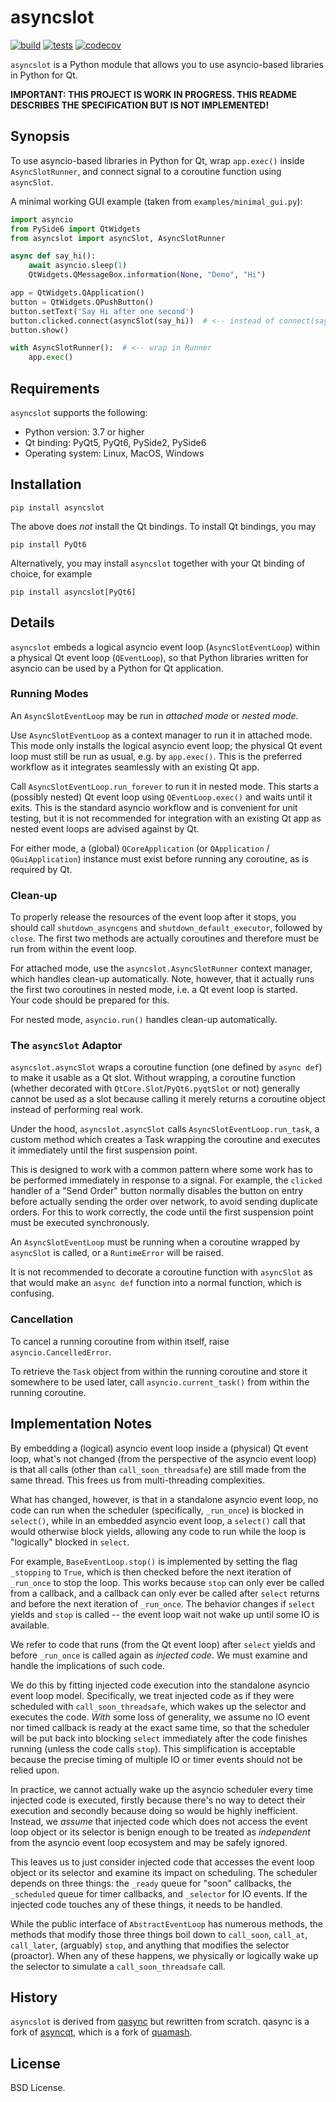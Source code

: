 # asyncslot

[![build](https://github.com/fancidev/asyncslot/actions/workflows/build.yml/badge.svg)](https://github.com/fancidev/asyncslot/actions/workflows/build.yml)
[![tests](https://github.com/fancidev/asyncslot/actions/workflows/tests.yml/badge.svg)](https://github.com/fancidev/asyncslot/actions/workflows/tests.yml)
[![codecov](https://codecov.io/gh/fancidev/asyncslot/branch/master/graph/badge.svg?token=JZ5ON6CHKA)](https://codecov.io/gh/fancidev/asyncslot)

`asyncslot` is a Python module that allows you to use asyncio-based 
libraries in Python for Qt.

**IMPORTANT: THIS PROJECT IS WORK IN PROGRESS.  THIS README DESCRIBES THE 
SPECIFICATION BUT IS NOT IMPLEMENTED!**

## Synopsis

To use asyncio-based libraries in Python for Qt, wrap `app.exec()` inside 
`AsyncSlotRunner`, and connect signal to a coroutine function using 
`asyncSlot`.

A minimal working GUI example (taken from `examples/minimal_gui.py`):

```Python
import asyncio
from PySide6 import QtWidgets
from asyncslot import asyncSlot, AsyncSlotRunner

async def say_hi():
    await asyncio.sleep(1)
    QtWidgets.QMessageBox.information(None, "Demo", "Hi")

app = QtWidgets.QApplication()
button = QtWidgets.QPushButton()
button.setText('Say Hi after one second')
button.clicked.connect(asyncSlot(say_hi))  # <-- instead of connect(say_hi)
button.show()

with AsyncSlotRunner():  # <-- wrap in Runner
    app.exec()
```

## Requirements

`asyncslot` supports the following:

- Python version: 3.7 or higher
- Qt binding: PyQt5, PyQt6, PySide2, PySide6
- Operating system: Linux, MacOS, Windows


## Installation

```commandline
pip install asyncslot
```

The above does _not_ install the Qt bindings.  To install Qt bindings, you may

```commandline
pip install PyQt6
```

Alternatively, you may install `asyncslot` together with your Qt binding of 
choice, for example

```commandline
pip install asyncslot[PyQt6]
```


## Details

`asyncslot` embeds a logical asyncio event loop (`AsyncSlotEventLoop`) 
within a physical Qt event loop (`QEventLoop`), so that Python libraries 
written for asyncio can be used by a Python for Qt application.

### Running Modes

An `AsyncSlotEventLoop` may be run in _attached mode_ or _nested mode_.

Use `AsyncSlotEventLoop` as a context manager to run it in attached mode.  
This mode only installs the logical asyncio event loop; the physical Qt 
event loop must still be run as usual, e.g. by `app.exec()`.  This is the 
preferred workflow as it integrates seamlessly with an existing Qt app.

Call `AsyncSlotEventLoop.run_forever` to run it in nested mode.  This starts 
a (possibly nested) Qt event loop using `QEventLoop.exec()` and waits until 
it exits.  This is the standard asyncio workflow and is convenient for 
unit testing, but it is not recommended for integration with an existing Qt 
app as nested event loops are advised against by Qt.

For either mode, a (global) `QCoreApplication` (or `QApplication` /
`QGuiApplication`) instance must exist before running any coroutine,
as is required by Qt.

### Clean-up

To properly release the resources of the event loop after it stops, you 
should call `shutdown_asyncgens` and `shutdown_default_executor`, followed
by `close`.  The first two methods are actually coroutines and therefore
must be run from within the event loop.

For attached mode, use the `asyncslot.AsyncSlotRunner` context manager, 
which handles clean-up automatically.  Note, however, that it actually runs 
the first two coroutines in nested mode, i.e. a Qt event loop is started.  
Your code should be prepared for this.

For nested mode, `asyncio.run()` handles clean-up automatically.


### The `asyncSlot` Adaptor

`asyncslot.asyncSlot` wraps a coroutine function (one defined by `async def`)
to make it usable as a Qt slot.  Without wrapping, a coroutine function
(whether decorated with `QtCore.Slot`/`PyQt6.pyqtSlot` or not)
generally cannot be used as a slot because calling it merely returns a 
coroutine object instead of performing real work.

Under the hood, `asyncslot.asyncSlot` calls `AsyncSlotEventLoop.run_task`,
a custom method which creates a Task wrapping the coroutine and executes
it immediately until the first suspension point.

This is designed to work with a common pattern where some work has to be
performed immediately in response to a signal.  For example, the `clicked`
handler of a "Send Order" button normally disables the button on entry
before actually sending the order over network, to avoid sending duplicate
orders.  For this to work correctly, the code until the first suspension 
point must be executed synchronously.

An `AsyncSlotEventLoop` must be running when a coroutine wrapped by 
`asyncSlot` is called, or a `RuntimeError` will be raised.

It is not recommended to decorate a coroutine function with `asyncSlot`
as that would make an `async def` function into a normal function, which
is confusing.


### Cancellation

To cancel a running coroutine from within itself, raise 
`asyncio.CancelledError`.

To retrieve the `Task` object from within the running coroutine and store
it somewhere to be used later, call `asyncio.current_task()` from within
the running coroutine.


## Implementation Notes

By embedding a (logical) asyncio event loop inside a (physical) Qt event 
loop, what's not changed (from the perspective of the asyncio event loop) is 
that all calls (other than `call_soon_threadsafe`) are still made from the 
same thread.  This frees us from multi-threading complexities.

What has changed, however, is that in a standalone asyncio event loop, no 
code can run when the scheduler (specifically, `_run_once`) is blocked in 
`select()`, while in an embedded asyncio event loop, a `select()` call 
that would otherwise block yields, allowing any code to run while the loop 
is "logically" blocked in `select`.

For example, `BaseEventLoop.stop()` is implemented by setting the flag 
`_stopping` to `True`, which is then checked before the next iteration of
`_run_once` to stop the loop.  This works because `stop` can only ever be
called from a callback, and a callback can only ever be called after
`select` returns and before the next iteration of `_run_once`.  The behavior 
changes if `select` yields and `stop` is called -- the event loop wait not 
wake up until some IO is available.

We refer to code that runs (from the Qt event loop) after `select` yields 
and before `_run_once` is called again as _injected code_.  We must 
examine and handle the implications of such code.

We do this by fitting injected code execution into the standalone asyncio
event loop model.  Specifically, we treat injected code as if they were 
scheduled with `call_soon_threadsafe`, which wakes up the selector and
executes the code.  _With_ some loss of generality, we assume no IO event
nor timed callback is ready at the exact same time, so that the scheduler 
will be put back into blocking `select` immediately after the code finishes 
running (unless the code calls `stop`).  This simplification is acceptable
because the precise timing of multiple IO or timer events should not be 
relied upon.

In practice, we cannot actually wake up the asyncio scheduler every time 
injected code is executed, firstly because there's no way to detect their
execution and secondly because doing so would be highly inefficient.
Instead, we _assume_ that injected code which does not access the event loop
object or its selector is benign enough to be treated as _independent_
from the asyncio event loop ecosystem and may be safely ignored.

This leaves us to just consider injected code that accesses the event loop 
object or its selector and examine its impact on scheduling.  The scheduler
depends on three things:  the `_ready` queue for "soon" callbacks, the 
`_scheduled` queue for timer callbacks, and `_selector` for IO events.
If the injected code touches any of these things, it needs to be handled.

While the public interface of `AbstractEventLoop` has numerous methods, the 
methods that modify those three things boil down to `call_soon`, `call_at`, 
`call_later`, (arguably) `stop`, and anything that modifies the selector 
(proactor).  When any of these happens, we physically or logically wake up 
the selector to simulate a `call_soon_threadsafe` call.


## History

`asyncslot` is derived from
[qasync](https://github.com/CabbageDevelopment/qasync) but rewritten from 
scratch.  qasync is a fork of 
[asyncqt](https://github.com/gmarull/asyncqt), which is a fork of
[quamash](https://github.com/harvimt/quamash).


## License

BSD License.
